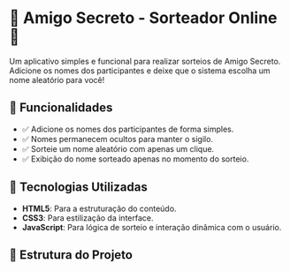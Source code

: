 # 🎉 Amigo Secreto - Sorteador Online 🎉

Um aplicativo simples e funcional para realizar sorteios de Amigo Secreto. Adicione os nomes dos participantes e deixe que o sistema escolha um nome aleatório para você!

## 🎯 Funcionalidades
- ✅ Adicione os nomes dos participantes de forma simples.
- ✅ Nomes permanecem ocultos para manter o sigilo.
- ✅ Sorteie um nome aleatório com apenas um clique.
- ✅ Exibição do nome sorteado apenas no momento do sorteio.

## 🚀 Tecnologias Utilizadas
- **HTML5**: Para a estruturação do conteúdo.
- **CSS3**: Para estilização da interface.
- **JavaScript**: Para lógica de sorteio e interação dinâmica com o usuário.

## 📂 Estrutura do Projeto

